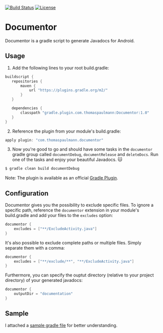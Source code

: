 [![Build Status](https://travis-ci.org/thomaspaulmann/Documentor.svg?branch=master)](https://travis-ci.org/thomaspaulmann/Documentor) [![License](http://img.shields.io/:license-apache-brightgreen.svg?style=flat)](https://raw.githubusercontent.com/thomaspaulmann/Documentor/master/LICENSE)

# Documentor
Documentor is a gradle script to generate Javadocs for Android.

## Usage

1. Add the following lines to your root build.gradle:

 ``` gradle
 buildscript {
    repositories {
        maven {
            url "https://plugins.gradle.org/m2/"
        }
    }

    dependencies {
        classpath "gradle.plugin.com.thomaspaulmann:Documentor:1.0"
    }
 }
 ```

2. Reference the plugin from your module's build.gradle:

 ``` gradle
 apply plugin: "com.thomaspaulmann.documentor"
 ```

3. Now you're good to go and should have some tasks in the `documentor` gradle group called `documentDebug`, `documentRelease` and `deleteDocs`. Run one of the tasks and enjoy your beautiful Javadocs. :cat: 

 ``` gradle
 $ gradle clean build documentDebug
 ```

Note: The plugin is available as an official [Gradle Plugin](https://plugins.gradle.org/plugin/com.thomaspaulmann.documentor).

## Configuration

Documentor gives you the possibility to exclude specific files. To ignore a specific path, reference the `documentor` extension in your module's build.gradle and add your files to the `excludes` option:

``` gradle
documentor {
    excludes = ["**/ExcludeActivity.java"]
}
```
It's also possible to exclude complete paths or multiple files. Simply separate them with a comma:
 
``` gradle
documentor {
    excludes = ["**/exclude/**", "**/ExcludeActivity.java"]
}
```

Furthermore, you can specify the ouptut directory (relative to your project directory) of your generated javadocs:

``` gradle
documentor {
    outputDir = "documentation"
}
```

## Sample

I attached a [sample gradle file](sample.gradle) for better understanding.
